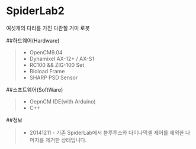 SpiderLab2
==========

여섯개의 다리를 가진 다관절 거미 로봇  

##하드웨어(Hardware)  
> * OpenCM9.04  
> * Dynamixel AX-12+ / AX-S1  
> * RC100 && ZIG-100 Set  
> * Bioload Frame  
> * SHARP PSD Sensor  
   
##소프트웨어(SoftWare)  
> * OepnCM IDE(with Arduino)  
> * C++  

##정보
> * 20141211 - 기존 SpiderLab에서 블루투스와 다이나믹셀 제어를 제외한 나머지를 제거한 상태입니다.
